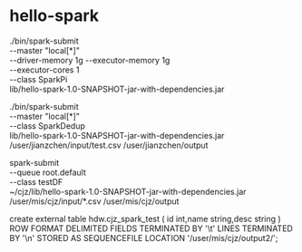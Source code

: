 # hello-spark


./bin/spark-submit \
    --master "local[*]" \
    --driver-memory 1g --executor-memory 1g \
    --executor-cores 1 \
    --class SparkPi \
    lib/hello-spark-1.0-SNAPSHOT-jar-with-dependencies.jar

./bin/spark-submit \
    --master "local[*]" \
    --class SparkDedup \
    lib/hello-spark-1.0-SNAPSHOT-jar-with-dependencies.jar \
    /user/jianzchen/input/test.csv /user/jianzchen/output
    
spark-submit \
    --queue root.default \
    --class testDF \
    ~/cjz/lib/hello-spark-1.0-SNAPSHOT-jar-with-dependencies.jar \
    /user/mis/cjz/input/*.csv /user/mis/cjz/output
    
create external table hdw.cjz_spark_test 
(
id int,name string,desc string
)
ROW FORMAT DELIMITED FIELDS TERMINATED BY '\t'
LINES TERMINATED BY '\n'
STORED AS SEQUENCEFILE
LOCATION '/user/mis/cjz/output2/';
